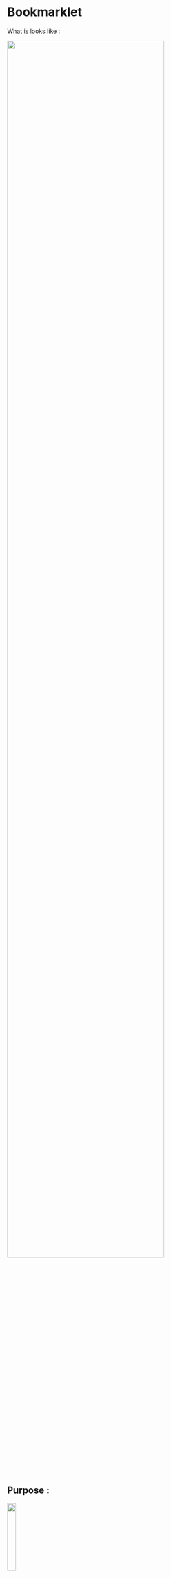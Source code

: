 # Bookmarklet

What is looks like : 

<img src="https://nicocouz.github.io/Bookmarklet/img/readme.jpeg" width="85%">

<br>

## Purpose : 

<img src="https://nicocouz.github.io/Bookmarklet/img/tms.png" width="20%">


- [x] Get the site(s) ID(s)
- [x] Get the container(s) ID(s) + Version(s) called (**with href link to the TagCommander deploy tab**)
- [x] Get the tag(s) triggered (**with href link to the TagCommander Tag**)

<br>

<img src="https://nicocouz.github.io/Bookmarklet/img/trustco.png" width="20%">

- [x] Get the Privacy ID + Version called (with href link to the TrustCommander deploy tab)

<br>

## How to install : 


> On any website, drag the url in your bookmarklets : 
<br>

<img src="https://nicocouz.github.io/Bookmarklet/img/use1.jpeg" width="40%">
<br>

> Right click on the new bookmarklet, modify the name of it & then add the following code within the URL entry : 

<img src="https://nicocouz.github.io/Bookmarklet/img/use3.jpeg" width="40%">

<br>

`javascript:!function(){if(null===document.querySelector("#myModal")){let e=document.createElement("link");e.href="https://nicocouz.github.io/Bookmarklet/style.css",e.id="Bookmarklet_style",e.rel="stylesheet",e.type="text/css",document.head.appendChild(e);let t=document.createElement("script");t.src="https://nicocouz.github.io/Bookmarklet/main.js",t.id="Bookmarklet_main",document.body.appendChild(t)}else document.getElementById("myModal").remove(),document.getElementById("Bookmarklet_main").remove(),document.getElementById("Bookmarklet_style").remove()}();`


<br>

## How to use :

- Click on the Bookmarklet tab to open the modal
- To close it, click on the cross or click on the Bookmarklet tab

<br>


## Coming soon : 

- [ ] Datalayer ?
- [ ] Events ?

*Difficult to say, sky is the limit !*

<br><br>

***This is a beta test, the bookmarklet might inherit from the CSS website you test it with, but technically it works!***	

> Contact me if it is broken on a site : nicolas.cousin@commandersact.com

<br>

:+1: Any Pull Request is welcome !! Pull Requesting is caring !! :+1:

<br>

**ENJOY BOOKMARKETLING !!**
